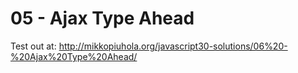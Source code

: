 # 05 - Ajax Type Ahead

Test out at: http://mikkopiuhola.org/javascript30-solutions/06%20-%20Ajax%20Type%20Ahead/
